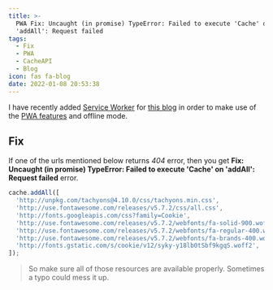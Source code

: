 ```yaml
---
title: >-
  PWA Fix: Uncaught (in promise) TypeError: Failed to execute 'Cache' on
  'addAll': Request failed
tags:
  - Fix
  - PWA
  - CacheAPI
  - Blog
icon: fas fa-blog
date: 2022-01-08 20:53:38
---
```



I have recently added [Service Worker][sw] for [this blog][sw-blog] in order to make use of the [PWA features][pwa] and offline mode.

## Fix

If one of the urls mentioned below returns _404_ error, then you get **Fix: Uncaught (in promise) TypeError: Failed to execute 'Cache' on 'addAll': Request failed** error.

```js
cache.addAll([
  'http://unpkg.com/tachyons@4.10.0/css/tachyons.min.css',
  'http://use.fontawesome.com/releases/v5.7.2/css/all.css',
  'http://fonts.googleapis.com/css?family=Cookie',
  'http://use.fontawesome.com/releases/v5.7.2/webfonts/fa-solid-900.woff2',
  'http://use.fontawesome.com/releases/v5.7.2/webfonts/fa-regular-400.woff2',
  'http://use.fontawesome.com/releases/v5.7.2/webfonts/fa-brands-400.woff2',
  'http://fonts.gstatic.com/s/cookie/v12/syky-y18lb0tSbf9kgqS.woff2',
]);
```

> So make sure all of those resources are available properly. Sometimes a typo could mess it up.

[sw]: https://web.dev/learn/pwa/service-workers/
[sw-blog]: /2022/01/08/How-to-add-cache-to-your-site-to-make-it-available-offline/
[pwa]: https://web.dev/learn/pwa
